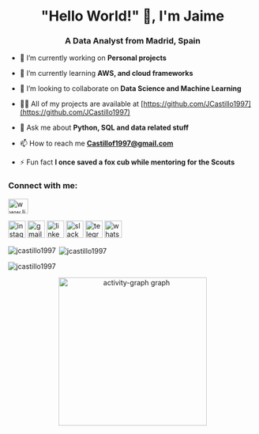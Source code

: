 <h1 align="center">"Hello World!" 👋, I'm Jaime</h1>
<h3 align="center">A Data Analyst from Madrid, Spain</h3>

- 🔭 I’m currently working on **Personal projects**

- 🌱 I’m currently learning **AWS, and cloud frameworks**

- 👯 I’m looking to collaborate on **Data Science and Machine Learning**

- 👨‍💻 All of my projects are available at [https://github.com/JCastillo1997](https://github.com/JCastillo1997)

- 💬 Ask me about **Python, SQL and data related stuff**

- 📫 How to reach me **Castillof1997@gmail.com**

- ⚡ Fun fact **I once saved a fox cub while mentoring for the Scouts**

<h3 align="left">Connect with me:</h3>
<p align="left">
<a href="https://linkedin.com/in/www.linkedin.com/in/jaime-castillo-fernandez" target="blank"><img align="center" src="https://raw.githubusercontent.com/rahuldkjain/github-profile-readme-generator/master/src/images/icons/Social/linked-in-alt.svg" alt="www.linkedin.com/in/jaime-castillo-fernandez" height="30" width="40" /></a>
</p>


<div align="left">
  <img src="https://img.shields.io/static/v1?message=Instagram&logo=instagram&label=&color=E4405F&logoColor=white&labelColor=&style=for-the-badge" height="35" alt="instagram logo"  />
  <img src="https://img.shields.io/static/v1?message=Gmail&logo=gmail&label=&color=D14836&logoColor=white&labelColor=&style=for-the-badge" height="35" alt="gmail logo"  />
  <img src="https://img.shields.io/static/v1?message=LinkedIn&logo=linkedin&label=&color=0077B5&logoColor=white&labelColor=&style=for-the-badge" height="35" alt="linkedin logo"  />
  <img src="https://img.shields.io/static/v1?message=Slack&logo=slack&label=&color=4A154B&logoColor=white&labelColor=&style=for-the-badge" height="35" alt="slack logo"  />
  <img src="https://img.shields.io/static/v1?message=Telegram&logo=telegram&label=&color=2CA5E0&logoColor=white&labelColor=&style=for-the-badge" height="35" alt="telegram logo"  />
  <img src="https://img.shields.io/static/v1?message=Whatsapp&logo=whatsapp&label=&color=25D366&logoColor=white&labelColor=&style=for-the-badge" height="35" alt="whatsapp logo"  />
</div>

<p><img align="left" src="https://github-readme-stats.vercel.app/api/top-langs?username=jcastillo1997&show_icons=true&locale=en&layout=compact" alt="jcastillo1997" /></p>

<p>&nbsp;<img align="center" src="https://github-readme-stats.vercel.app/api?username=jcastillo1997&show_icons=true&locale=en" alt="jcastillo1997" /></p>

<p><img align="center" src="https://github-readme-streak-stats.herokuapp.com/?user=jcastillo1997&" alt="jcastillo1997" /></p>


<div align="center">
  <img src="https://github-readme-activity-graph.vercel.app/graph?username=JCastillo1997&radius=16&theme=nightowl&area=true&order=5" height="300" alt="activity-graph graph"  />
</div>

